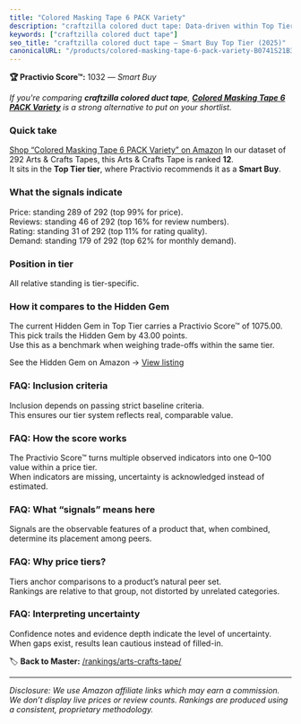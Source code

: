 ```yaml
---
title: "Colored Masking Tape 6 PACK Variety"
description: "craftzilla colored duct tape: Data-driven within Top Tier ranking using the Practivio Score™. Positioned by quality, value, demand, findability, momentum."
keywords: ["craftzilla colored duct tape"]
seo_title: "craftzilla colored duct tape — Smart Buy Top Tier (2025)"
canonicalURL: "/products/colored-masking-tape-6-pack-variety-B0741S21B3/"
---
```


**🏆 Practivio Score™:** 1032 — _Smart Buy_


*If you're comparing **craftzilla colored duct tape**, **[Colored Masking Tape 6 PACK Variety](https://www.amazon.com/dp/B0741S21B3?tag=practivio-20)** is a strong alternative to put on your shortlist.*
### Quick take
[Shop “Colored Masking Tape 6 PACK Variety” on Amazon](https://www.amazon.com/dp/B0741S21B3?tag=practivio-20)
In our dataset of 292 Arts & Crafts Tapes, this Arts & Crafts Tape is ranked **12**.  
It sits in the **Top Tier tier**, where Practivio recommends it as a **Smart Buy**.

### What the signals indicate
Price: standing 289 of 292 (top 99% for price).  
Reviews: standing 46 of 292 (top 16% for review numbers).  
Rating: standing 31 of 292 (top 11% for rating quality).  
Demand: standing 179 of 292 (top 62% for monthly demand).

### Position in tier
All relative standing is tier-specific.

### How it compares to the Hidden Gem
The current Hidden Gem in Top Tier carries a Practivio Score™ of 1075.00.  
This pick trails the Hidden Gem by 43.00 points.  
Use this as a benchmark when weighing trade-offs within the same tier.  

See the Hidden Gem on Amazon → [View listing](https://www.amazon.com/dp/B0025W9AWA?tag=practivio-20)

### FAQ: Inclusion criteria
Inclusion depends on passing strict baseline criteria.  
This ensures our tier system reflects real, comparable value.

### FAQ: How the score works
The Practivio Score™ turns multiple observed indicators into one 0–100 value within a price tier.  
When indicators are missing, uncertainty is acknowledged instead of estimated.

### FAQ: What “signals” means here
Signals are the observable features of a product that, when combined, determine its placement among peers.

### FAQ: Why price tiers?
Tiers anchor comparisons to a product’s natural peer set.  
Rankings are relative to that group, not distorted by unrelated categories.

### FAQ: Interpreting uncertainty
Confidence notes and evidence depth indicate the level of uncertainty.  
When gaps exist, results lean cautious instead of filled-in.


🏷️ **Back to Master:** [/rankings/arts-crafts-tape/](/rankings/arts-crafts-tape/)

---
_Disclosure: We use Amazon affiliate links which may earn a commission. We don’t display live prices or review counts. Rankings are produced using a consistent, proprietary methodology._
